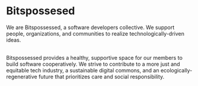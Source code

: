 ---
---

# Bitspossesed

<div class="grid-item">
  We are Bitspossessed, a software developers collective. We support people, organizations, and communities to realize technologically-driven ideas.<br><br>

Bitspossessed provides a healthy, supportive space for our members to build software cooperatively. We strive to contribute to a more just and equitable tech
industry, a sustainable digital commons, and an ecologically-regenerative future that prioritizes care and social responsibility.

</div>
